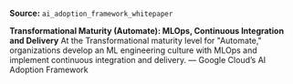 **Source:** `ai_adoption_framework_whitepaper`

**Transformational Maturity (Automate): MLOps, Continuous Integration and Delivery**
At the Transformational maturity level for "Automate," organizations develop an ML engineering culture with MLOps and implement continuous integration and delivery. — Google Cloud’s AI Adoption Framework
